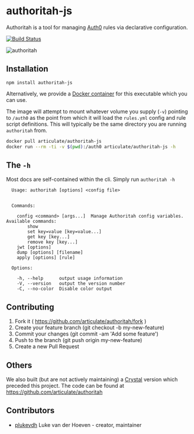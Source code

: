 # authoritah-js

Authoritah is a tool for managing [Auth0](https://auth0.com/) rules via declarative configuration.

[![Build Status](https://travis-ci.org/articulate/authoritah-js.svg?branch=master)](https://travis-ci.org/articulate/authoritah-js)

![authoritah](http://data.boomerang.nl/b/boomerang/image/respect-my-authority/s600/southparkvz.jpg)

## Installation

`npm install authoritah-js`

Alternatively, we provide a [Docker container](https://hub.docker.com/r/articulate/authoritah-js/) for this executable which you can use.

The image will attempt to mount whatever volume you supply (`-v`) pointing to `/auth0` as the point from which it will load the `rules.yml` config and rule script definitions. This will typically be the same directory you are running `authoritah` from.

```bash
docker pull articulate/authoritah-js
docker run --rm -ti -v $(pwd):/auth0 articulate/authoritah-js -h
```

## The `-h`

Most docs are self-contained within the cli. Simply run `authoritah -h`

```
  Usage: authoritah [options] <config file>


  Commands:

    config <command> [args...]  Manage Authoritah config variables. Available commands:
    	show
    	set key=value [key=value...]
    	get key [key...]
    	remove key [key...]
    jwt [options]
    dump [options] [filename]
    apply [options] [rule]

  Options:

    -h, --help      output usage information
    -V, --version   output the version number
    -C, --no-color  Disable color output
```

## Contributing

1. Fork it ( https://github.com/articulate/authoritah/fork )
2. Create your feature branch (git checkout -b my-new-feature)
3. Commit your changes (git commit -am 'Add some feature')
4. Push to the branch (git push origin my-new-feature)
5. Create a new Pull Request

## Others

We also built (but are not actively maintaining) a [Crystal](http://crystal-lang.org) version which preceded this project. The code can be found at https://github.com/articulate/authoritah

## Contributors

- [plukevdh](https://github.com/plukevdh) Luke van der Hoeven - creator, maintainer
